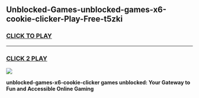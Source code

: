
## Unblocked-Games-unblocked-games-x6-cookie-clicker-Play-Free-t5zki
<h3>
<a href="https://premium76.site?title=unblocked-games-x6-cookie-clicker&ref=20A">CLICK TO PLAY</a></h3>
<hr>

<h3>
<a href="https://premium76.site?title=unblocked-games-x6-cookie-clicker&ref=20A">CLICK 2 PLAY</a>
  
</h3>

<a href="https://premium76.site?title=unblocked-games-x6-cookie-clicker&ref=20A"><img src="https://clearcache.store/games.png"></a>


**unblocked-games-x6-cookie-clicker games unblocked: Your Gateway to Fun and Accessible Online Gaming**

